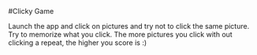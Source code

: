 #Clicky Game

Launch the app and click on pictures and try not to click the same picture. Try to memorize what you click. The more pictures you click with out clicking a repeat, the higher you score is :)